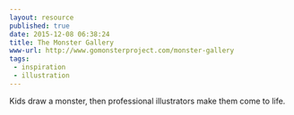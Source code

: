 ```yaml
---
layout: resource
published: true
date: 2015-12-08 06:38:24
title: The Monster Gallery
www-url: http://www.gomonsterproject.com/monster-gallery
tags:
 - inspiration
 - illustration
---
```


Kids draw a monster, then professional illustrators make them come to life.
